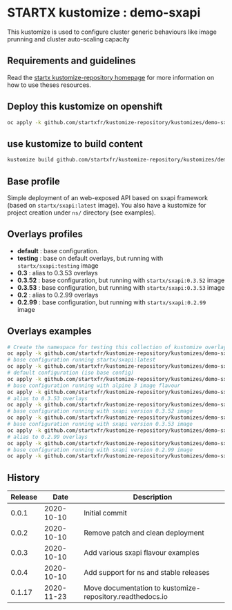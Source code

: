 # STARTX kustomize : demo-sxapi

This kustomize is used to configure cluster generic behaviours like image prunning and cluster auto-scaling capacity

## Requirements and guidelines

Read the [startx kustomize-repository homepage](https://startxfr.github.io/kustomize-repository) for
more information on how to use theses resources.

## Deploy this kustomize on openshift

```bash
oc apply -k github.com/startxfr/kustomize-repository/kustomizes/demo-sxapi
```

## use kustomize to build content

```bash
kustomize build github.com/startxfr/kustomize-repository/kustomizes/demo-sxapi
```

## Base profile

Simple deployment of an web-exposed API based on sxapi framework (based on `startx/sxapi:latest` image).
You also have a kustomize for project creation under `ns/` directory (see examples).

## Overlays profiles

- **default** : base configuration.
- **testing** : base on default overlays, but running with `startx/sxapi:testing` image
- **0.3** : alias to 0.3.53 overlays
- **0.3.52** : base configuration, but running with `startx/sxapi:0.3.52` image
- **0.3.53** : base configuration, but running with `startx/sxapi:0.3.53` image
- **0.2** : alias to 0.2.99 overlays
- **0.2.99** : base configuration, but running with `startx/sxapi:0.2.99` image

## Overlays examples

```bash
# Create the namespace for testing this collection of kustomize overlays
oc apply -k github.com/startxfr/kustomize-repository/kustomizes/demo-sxapi/ns
# base configuration running startx/sxapi:latest
oc apply -k github.com/startxfr/kustomize-repository/kustomizes/demo-sxapi/base
# default configuration (iso base config)
oc apply -k github.com/startxfr/kustomize-repository/kustomizes/demo-sxapi/overlays/default
# base configuration running with alpine 3 image flavour
oc apply -k github.com/startxfr/kustomize-repository/kustomizes/demo-sxapi/overlays/testing
# alias to 0.3.53 overlays
oc apply -k github.com/startxfr/kustomize-repository/kustomizes/demo-sxapi/overlays/0.3
# base configuration running with sxapi version 0.3.52 image
oc apply -k github.com/startxfr/kustomize-repository/kustomizes/demo-sxapi/overlays/0.3.52
# base configuration running with sxapi version 0.3.53 image
oc apply -k github.com/startxfr/kustomize-repository/kustomizes/demo-sxapi/overlays/0.3.53
# alias to 0.2.99 overlays
oc apply -k github.com/startxfr/kustomize-repository/kustomizes/demo-sxapi/overlays/0.2
# base configuration running with sxapi version 0.2.99 image
oc apply -k github.com/startxfr/kustomize-repository/kustomizes/demo-sxapi/overlays/0.2.99
```

## History

| Release | Date       | Description
| ------- | ---------- | -----------------------
| 0.0.1   | 2020-10-10 | Initial commit
| 0.0.2   | 2020-10-10 | Remove patch and clean deployment
| 0.0.3   | 2020-10-10 | Add various sxapi flavour examples
| 0.0.4   | 2020-10-10 | Add support for ns and stable releases
| 0.1.17   | 2020-11-23 | Move documentation to kustomize-repository.readthedocs.io
